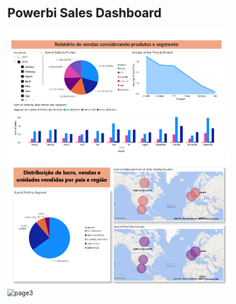 # Powerbi Sales Dashboard

![page1](images/samples-0.png)
![page2](images/samples-2.png)
![page3](images/samples-3.png)
